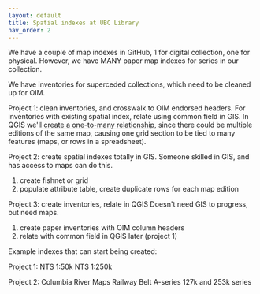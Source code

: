 ```yaml
---
layout: default
title: Spatial indexes at UBC Library
nav_order: 2
---
```


We have a couple of map indexes in GitHub, 1 for digital collection, one for physical. However, we have MANY paper map indexes for series in our collection.

We have inventories for superceded collections, which need to be cleaned up for OIM.

Project 1: clean inventories, and crosswalk to OIM endorsed headers. For inventories with existing spatial index, relate using common field in GIS. In QGIS we'll [create a one-to-many relationship](https://docs.qgis.org/3.10/en/docs/user_manual/working_with_vector/attribute_table.html#creating-one-or-many-to-many-relations), since there could be multiple editions of the same map, causing one grid section to be tied to many features (maps, or rows in a spreadsheet).

Project 2: create spatial indexes totally in GIS.
Someone skilled in GIS, and has access to maps can do this.
  1. create fishnet or grid
  2. populate attribute table, create duplicate rows for each map edition

Project 3: create inventories, relate in QGIS
Doesn't need GIS to progress, but need maps.
  1. create paper inventories with OIM column headers
  2. relate with common field in QGIS later (project 1)


Example indexes that can start being created:

Project 1:
NTS 1:50k
NTS 1:250k

Project 2:
Columbia River Maps
Railway Belt
A-series
127k and 253k series
